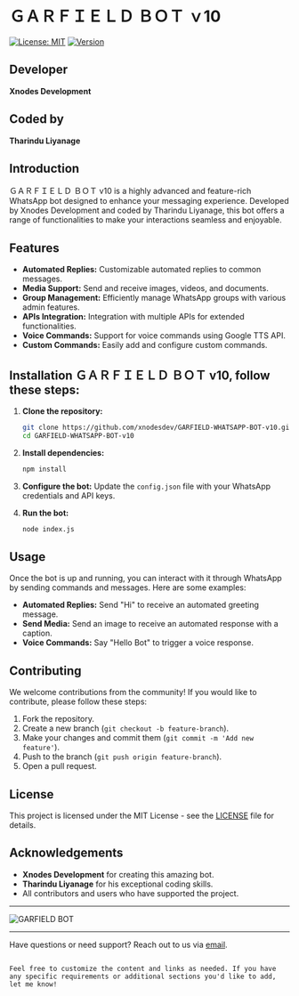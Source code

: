 
# ＧＡＲＦＩＥＬＤ ＢＯＴ ｖ10

[![License: MIT](https://img.shields.io/badge/License-MIT-blue.svg)](https://opensource.org/licenses/MIT)
[![Version](https://img.shields.io/badge/Version-v10.0-green.svg)](https://github.com/xnodesdev/GARFIELD-WHATSAPP-BOT-v10/releases)

## Developer
**Xnodes Development**

## Coded by
**Tharindu Liyanage**

## Introduction
ＧＡＲＦＩＥＬＤ ＢＯＴ v10 is a highly advanced and feature-rich WhatsApp bot designed to enhance your messaging experience. Developed by Xnodes Development and coded by Tharindu Liyanage, this bot offers a range of functionalities to make your interactions seamless and enjoyable.

## Features
- **Automated Replies:** Customizable automated replies to common messages.
- **Media Support:** Send and receive images, videos, and documents.
- **Group Management:** Efficiently manage WhatsApp groups with various admin features.
- **APIs Integration:** Integration with multiple APIs for extended functionalities.
- **Voice Commands:** Support for voice commands using Google TTS API.
- **Custom Commands:** Easily add and configure custom commands.

## Installation ＧＡＲＦＩＥＬＤ ＢＯＴ v10, follow these steps:

1. **Clone the repository:**
   ```bash
   git clone https://github.com/xnodesdev/GARFIELD-WHATSAPP-BOT-v10.git
   cd GARFIELD-WHATSAPP-BOT-v10
   ```

2. **Install dependencies:**
   ```bash
   npm install
   ```

3. **Configure the bot:**
   Update the `config.json` file with your WhatsApp credentials and API keys.

4. **Run the bot:**
   ```bash
   node index.js
   ```

## Usage
Once the bot is up and running, you can interact with it through WhatsApp by sending commands and messages. Here are some examples:

- **Automated Replies:** Send "Hi" to receive an automated greeting message.
- **Send Media:** Send an image to receive an automated response with a caption.
- **Voice Commands:** Say "Hello Bot" to trigger a voice response.

## Contributing
We welcome contributions from the community! If you would like to contribute, please follow these steps:

1. Fork the repository.
2. Create a new branch (`git checkout -b feature-branch`).
3. Make your changes and commit them (`git commit -m 'Add new feature'`).
4. Push to the branch (`git push origin feature-branch`).
5. Open a pull request.

## License
This project is licensed under the MIT License - see the [LICENSE](LICENSE) file for details.

## Acknowledgements
- **Xnodes Development** for creating this amazing bot.
- **Tharindu Liyanage** for his exceptional coding skills.
- All contributors and users who have supported the project.

---

![GARFIELD BOT](https://example.com/garfield-bot-logo.png)

---

Have questions or need support? Reach out to us via [email](mailto:support@example.com).

```

Feel free to customize the content and links as needed. If you have any specific requirements or additional sections you'd like to add, let me know!
